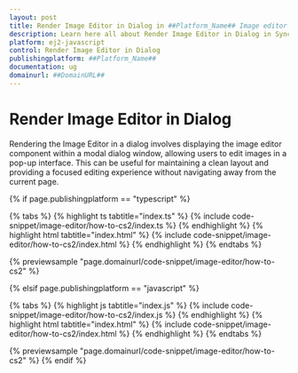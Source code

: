 ```yaml
---
layout: post
title: Render Image Editor in Dialog in ##Platform_Name## Image editor control | Syncfusion
description: Learn here all about Render Image Editor in Dialog in Syncfusion ##Platform_Name## Image editor control of Syncfusion Essential JS 2 and more.
platform: ej2-javascript
control: Render Image Editor in Dialog  
publishingplatform: ##Platform_Name##
documentation: ug
domainurl: ##DomainURL##
---
```


# Render Image Editor in Dialog 

Rendering the Image Editor in a dialog involves displaying the image editor component within a modal dialog window, allowing users to edit images in a pop-up interface. This can be useful for maintaining a clean layout and providing a focused editing experience without navigating away from the current page. 

{% if page.publishingplatform == "typescript" %}

{% tabs %}
{% highlight ts tabtitle="index.ts" %}
{% include code-snippet/image-editor/how-to-cs2/index.ts %}
{% endhighlight %}
{% highlight html tabtitle="index.html" %}
{% include code-snippet/image-editor/how-to-cs2/index.html %}
{% endhighlight %}
{% endtabs %}
        
{% previewsample "page.domainurl/code-snippet/image-editor/how-to-cs2" %}

{% elsif page.publishingplatform == "javascript" %}

{% tabs %}
{% highlight js tabtitle="index.js" %}
{% include code-snippet/image-editor/how-to-cs2/index.js %}
{% endhighlight %}
{% highlight html tabtitle="index.html" %}
{% include code-snippet/image-editor/how-to-cs2/index.html %}
{% endhighlight %}
{% endtabs %}

{% previewsample "page.domainurl/code-snippet/image-editor/how-to-cs2" %}
{% endif %}